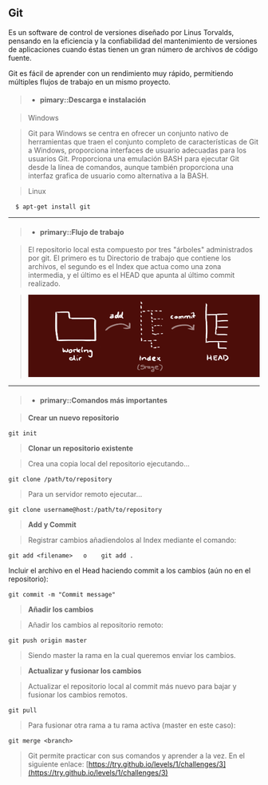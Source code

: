 Git
-------------

Es un software de control de versiones diseñado por Linus Torvalds, pensando en la eficiencia y la confiabilidad del mantenimiento de versiones de aplicaciones cuando éstas tienen un gran número de archivos de código fuente.

Git es fácil de aprender con un rendimiento muy rápido, permitiendo múltiples flujos de trabajo en un mismo proyecto.


>- #### pimary::Descarga e instalación

> Windows  

> Git para Windows se centra en ofrecer un conjunto nativo de herramientas que traen el conjunto completo de características de Git a Windows, 
> proporciona interfaces de usuario adecuadas para los usuarios Git. Proporciona una emulación BASH para ejecutar Git desde la línea de comandos, 
> aunque también proporciona una interfaz grafica de usuario como alternativa a la BASH.

> Linux
>
```
  $ apt-get install git
```

<hr />
  
>- #### primary::Flujo de trabajo

> El repositorio local esta compuesto por tres "árboles" administrados por git. El primero es tu Directorio de trabajo que contiene los archivos, el segundo es el Index que actua como una zona intermedia, y el último es el HEAD que apunta al último commit realizado. 

> ![Imagen](../images/trees.png)

<hr />

>- #### primary::Comandos más importantes

> **Crear un nuevo repositorio**
> 
```
git init
```
> **Clonar un repositorio existente**

>   Crea una copia local del repositorio ejecutando...
>   
   ```
   git clone /path/to/repository
   ```
>  Para un servidor remoto ejecutar...
> 
   ```
   git clone username@host:/path/to/repository
   ```
   
> **Add y Commit**
    
>   Registrar cambios añadiendolos al Index mediante el comando:
>
   ```
   git add <filename>   o    git add .
   ```
>
   Incluir el archivo en el Head haciendo commit a los cambios (aún no en el repositorio):
>
   ```
   git commit -m "Commit message"
   ```
 
> **Añadir los cambios**
    
>  Añadir los cambios al repositorio remoto:
>
   ```
   git push origin master
   ```   
>  Siendo master la rama en la cual queremos enviar los cambios.
    
 
> **Actualizar y fusionar los cambios**
    
>  Actualizar el repositorio local al commit más nuevo para bajar y fusionar los cambios remotos.
>
   ```
   git pull
   ```
     
>   Para fusionar otra rama a tu rama activa (master en este caso):
>   
   ```
   git merge <branch>
   ```


   

> Git permite practicar con sus comandos y aprender a la vez. 
> En el siguiente enlace: [https://try.github.io/levels/1/challenges/3](https://try.github.io/levels/1/challenges/3)